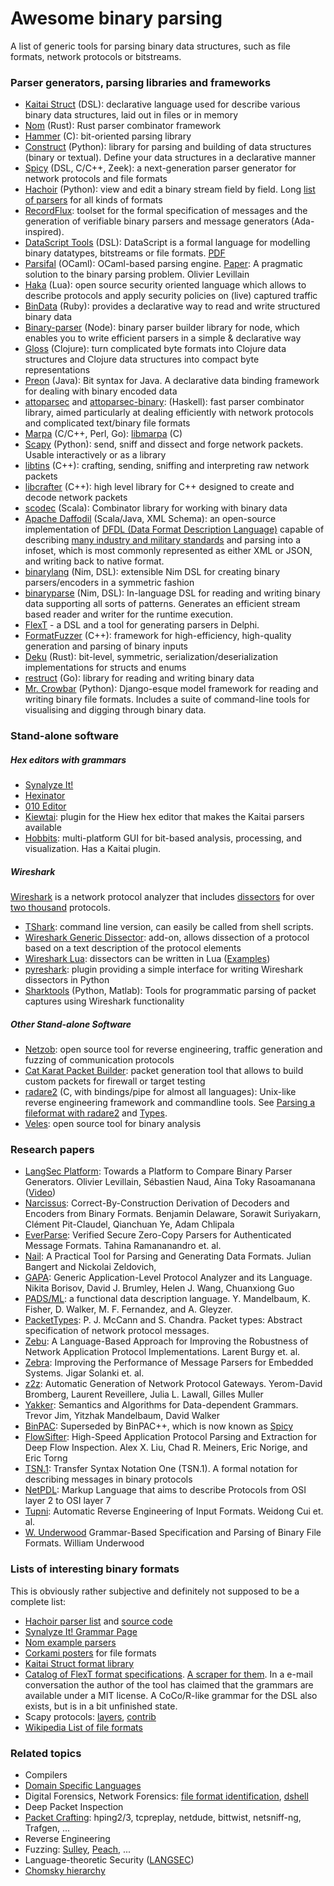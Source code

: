 Awesome binary parsing
======================

A list of generic tools for parsing binary data structures, such as
file formats, network protocols or bitstreams.

### Parser generators, parsing libraries and frameworks

-   [Kaitai Struct](http://kaitai.io) (DSL):
    declarative language used for describe various binary data structures,
    laid out in files or in memory
-   [Nom](https://github.com/Geal/nom) (Rust): Rust parser combinator framework
-   [Hammer](https://github.com/abiggerhammer/hammer) (C):
    bit-oriented parsing library
-   [Construct](http://construct.readthedocs.org/) (Python):
    library for parsing
    and building of data structures (binary or textual). Define your
    data structures in a declarative manner
-   [Spicy](https://github.com/zeek/spicy) (DSL, C/C++, Zeek):
    a next-generation parser generator for network protocols and file formats
-   [Hachoir](http://hachoir.readthedocs.io) (Python): view and
    edit a binary stream field by field.
    Long [list of parsers](http://hachoir3.readthedocs.io/parser_list.html) for all kinds of formats
-   [RecordFlux](https://github.com/Componolit/RecordFlux): toolset for the formal specification of messages and the generation of verifiable binary parsers and message generators (Ada-inspired).
-   [DataScript Tools](http://dstools.sourceforge.net) (DSL):
    DataScript is a formal language for modelling binary datatypes,
    bitstreams or file formats.
    [PDF](http://people.cs.vt.edu/~gback/papers/gback-datascript-gpce2002.pdf)
-   [Parsifal](https://github.com/ANSSI-FR/parsifal) (OCaml):
    OCaml-based parsing engine.
    [Paper](http://spw14.langsec.org/papers/pasifal-report.pdf):
    A pragmatic solution to the binary parsing problem. Olivier Levillain
-   [Haka](http://www.haka-security.org) (Lua):
    open source security oriented language which allows to describe protocols
    and apply security policies on (live) captured traffic
-   [BinData](https://github.com/dmendel/bindata) (Ruby):
    provides a declarative way to read and write structured binary data
-   [Binary-parser](https://github.com/keichi/binary-parser) (Node):
    binary parser builder library for node, which enables you to write
    efficient parsers in a simple & declarative way
-   [Gloss](https://github.com/ztellman/gloss) (Clojure):
    turn complicated byte formats into Clojure data structures and
    Clojure data structures into compact byte representations
-   [Preon](https://github.com/preon/preon) (Java): 
    Bit syntax for Java. A declarative data binding framework for dealing with binary encoded data
-   [attoparsec](http://hackage.haskell.org/package/attoparsec) and [attoparsec-binary](https://hackage.haskell.org/package/attoparsec-binary): (Haskell):
    fast parser combinator library, aimed particularly at dealing efficiently
    with network protocols and complicated text/binary file formats
-   [Marpa](http://savage.net.au/Marpa.html) (C/C++, Perl, Go):
    [libmarpa](http://jeffreykegler.github.io/Marpa-web-site/libmarpa.html) (C)
-   [Scapy](http://secdev.org/projects/scapy) (Python): send, sniff and dissect
    and forge network packets. Usable interactively or as a library
-   [libtins](http://libtins.github.io/) (C++):
    crafting, sending, sniffing and interpreting raw network packets
-   [libcrafter](https://github.com/pellegre/libcrafter) (C++):
    high level library for C++ designed to create and decode network packets
-   [scodec](http://scodec.org/) (Scala):
    Combinator library for working with binary data
-   [Apache Daffodil](http://daffodil.apache.org) (Scala/Java, XML Schema):
    an open-source implementation of
    [DFDL (Data Format Description Language)](https://en.wikipedia.org/wiki/Data_Format_Description_Language)
    capable of describing [many industry and military standards](https://github.com/DFDLSchemas) and
    parsing into a infoset, which is most commonly represented as either XML or JSON, and writing back to native format.
-   [binarylang](https://github.com/sealmove/binarylang) (Nim, DSL):
    extensible Nim DSL for creating binary parsers/encoders in a symmetric fashion
-   [binaryparse](https://github.com/PMunch/binaryparse) (Nim, DSL):
    In-language DSL for reading and writing binary data supporting all sorts of
    patterns. Generates an efficient stream based reader and writer for the
    runtime execution.
-   [FlexT](http://hmelnov.icc.ru/FlexT/index.eng.html) - a DSL and a tool for generating parsers in Delphi.
-   [FormatFuzzer](https://uds-se.github.io/FormatFuzzer/) (C++): framework for high-efficiency, high-quality generation and parsing of binary inputs
-   [Deku](https://github.com/sharksforarms/deku) (Rust): bit-level, symmetric, serialization/deserialization implementations for structs and enums
-   [restruct](https://github.com/go-restruct/restruct) (Go): library for reading and writing binary data
-   [Mr. Crowbar](https://github.com/moralrecordings/mrcrowbar) (Python):
    Django-esque model framework for reading and writing binary file formats.
    Includes a suite of command-line tools for visualising and digging through binary data.

### Stand-alone software

##### Hex editors with grammars

-   [Synalyze It!](https://www.synalysis.net)
-   [Hexinator](https://hexinator.com)
-   [010 Editor](http://www.sweetscape.com/010editor/)
-   [Kiewtai](https://github.com/taviso/kiewtai): plugin for the Hiew hex editor that makes the Kaitai parsers available
-   [Hobbits](https://github.com/Mahlet-Inc/hobbits): multi-platform GUI for bit-based analysis, processing, and visualization. Has a Kaitai plugin.

##### Wireshark

[Wireshark](https://www.wireshark.org) is a network protocol analyzer
    that includes [dissectors](https://www.wireshark.org/docs/wsdg_html_chunked/ChDissectAdd.html)
    for over [two thousand](https://www.wireshark.org/docs/dfref/) protocols.

-   [TShark](https://www.wireshark.org/docs/man-pages/tshark.html):
    command line version, can easily be called from shell scripts.
-   [Wireshark Generic Dissector](http://wsgd.free.fr/index.html):
    add-on, allows dissection of a protocol based on a text description of the protocol elements
-   [Wireshark Lua](https://wiki.wireshark.org/Lua):
    dissectors can be written in Lua ([Examples](https://wiki.wireshark.org/Lua/Examples))
-   [pyreshark](https://github.com/ashdnazg/pyreshark):
    plugin providing a simple interface for writing Wireshark dissectors in Python
-   [Sharktools](https://github.com/armenb/sharktools) (Python, Matlab):
    Tools for programmatic parsing of packet captures using Wireshark functionality

##### Other Stand-alone Software

-   [Netzob](http://www.netzob.org): open source tool for reverse engineering,
    traffic generation and fuzzing of communication protocols
-   [Cat Karat Packet Builder](http://packetbuilder.net):
    packet generation tool that allows to build custom packets for firewall or target testing
-   [radare2](https://github.com/radare/radare2) (C, with bindings/pipe for almost all languages):
    Unix-like reverse engineering framework and commandline tools.
    See [Parsing a fileformat with radare2](http://radare.today/posts/parsing-a-fileformat-with-radare2/)
    and [Types](http://radare.today/posts/types/).
-   [Veles](https://codisec.com/veles/): open source tool for binary analysis

### Research papers

-   [LangSec Platform](https://github.com/gangtan/LangSec-papers-and-slides/raw/main/langsec21/papers/Levillain_LangSec21.pdf): Towards a Platform to Compare Binary Parser Generators. 
    Olivier Levillain, Sébastien Naud, Aina Toky Rasoamanana ([Video](https://www.youtube.com/watch?v=DxtTI9HSV6I))    
-   [Narcissus](http://adam.chlipala.net/papers/NarcissusICFP19/):
    Correct-By-Construction Derivation of Decoders and Encoders from Binary Formats. 
    Benjamin Delaware, Sorawit Suriyakarn, Clément Pit-Claudel, Qianchuan Ye, Adam Chlipala
-   [EverParse](https://www.chajed.io/papers/everparse:usenix-sec2019.pdf): 
    Verified Secure Zero-Copy Parsers for Authenticated Message Formats. Tahina Ramananandro et. al.
-   [Nail](https://www.usenix.org/system/files/conference/osdi14/osdi14-paper-bangert.pdf):
    A Practical Tool for Parsing and Generating Data Formats.
    Julian Bangert and Nickolai Zeldovich,
-   [GAPA](https://www.microsoft.com/en-us/research/publication/generic-application-level-protocol-analyzer-and-its-language/): Generic Application-Level Protocol Analyzer and its Language.
    Nikita Borisov, David J. Brumley, Helen J. Wang, Chuanxiong Guo
-   [PADS/ML](http://dl.acm.org/citation.cfm?id=1190231): a functional data description language.
    Y. Mandelbaum, K. Fisher, D. Walker, M. F. Fernandez, and A. Gleyzer.
-   [PacketTypes](http://conferences.sigcomm.org/sigcomm/2000/conf/paper/sigcomm2000-9-2.pdf): P. J. McCann and S. Chandra.
    Packet types: Abstract specification of network protocol messages.
-   [Zebu](https://hal.inria.fr/inria-00350019/file/srds07.pdf):
    A Language-Based Approach for Improving the Robustness of Network
    Application Protocol Implementations.  Larent Burgy et. al.
-   [Zebra](https://hal.archives-ouvertes.fr/hal-00806727/document):
    Improving the Performance of Message Parsers for Embedded Systems.
    Jigar Solanki et. al.
-   [z2z](https://pages.lip6.fr/Julia.Lawall/middleware09.pdf):
    Automatic Generation of Network Protocol Gateways.
    Yerom-David Bromberg, Laurent Reveillere, Julia L. Lawall, Gilles Muller
-   [Yakker](http://dl.acm.org/citation.cfm?doid=1706299.1706347):
    Semantics and Algorithms for Data-dependent Grammars.
    Trevor Jim, Yitzhak Mandelbaum, David Walker
-   [BinPAC](http://www.icsi.berkeley.edu/pubs/networking/binpacIMC06.pdf):
    Superseded by BinPAC++, which is now known as [Spicy](http://www.icir.org/hilti/)
-   [FlowSifter](http://ieeexplore.ieee.org/document/6902774/):
    High-Speed Application Protocol Parsing and Extraction for Deep Flow Inspection.
    Alex X. Liu, Chad R. Meiners, Eric Norige, and Eric Torng
-   [TSN.1](http://www.protomatics.com/tsn1.html):
    Transfer Syntax Notation One (TSN.1).
    A formal notation for describing messages in binary protocols
-   [NetPDL](http://www.nbee.org/doku.php?id=netvm:index):
    Markup Language that aims to describe Protocols from OSI layer 2 to OSI layer 7
-   [Tupni](https://www.microsoft.com/en-us/research/publication/tupni-automatic-reverse-engineering-of-input-formats/):
    Automatic Reverse Engineering of Input Formats. Weidong Cui et. al.
-   [W. Underwood](http://perpos.gtri.gatech.edu/publications/217-911-1-PB.pdf)
    Grammar-Based Specification and Parsing of Binary File Formats.
    William Underwood

### Lists of interesting binary formats

This is obviously rather subjective and definitely not supposed to be a complete list:

-   [Hachoir parser list](https://hachoir.readthedocs.io/en/latest/parser.html#parser-list)
    and [source code](https://github.com/vstinner/hachoir/tree/master/hachoir/parser)
-   [Synalyze It! Grammar Page](https://www.synalysis.net/formats.xml)
-   [Nom example parsers](https://github.com/Geal/nom/issues/14)
-   [Corkami posters](https://github.com/corkami/pics/tree/master/binary) for file formats
-   [Kaitai Struct format library](https://github.com/kaitai-io/kaitai_struct_formats)
-   [Catalog of FlexT format specifications](http://hmelnov.icc.ru/geos/scripts/WWWBinV.dll/Cat). [A scraper for them](https://github.com/kaitai-io/kaitai_struct/issues/292). In a e-mail conversation the author of the tool has claimed that the grammars are available under a MIT license. A CoCo/R-like grammar for the DSL also exists, but is in a bit unfinished state.
-   Scapy protocols: [layers](https://github.com/secdev/scapy/tree/master/scapy/layers),
    [contrib](https://github.com/secdev/scapy/tree/master/scapy/contrib)
-   [Wikipedia List of file formats](https://en.wikipedia.org/wiki/List_of_file_formats)

### Related topics

-   Compilers
-   [Domain Specific Languages](https://en.wikipedia.org/wiki/Domain-specific_language)
-   Digital Forensics, Network Forensics:
    [file format identification](http://forensicswiki.org/wiki/File_Format_Identification),
    [dshell](https://github.com/USArmyResearchLab/Dshell)
-   Deep Packet Inspection
-   [Packet Crafting](https://en.wikipedia.org/wiki/Packet_crafting):
    hping2/3, tcpreplay, netdude, bittwist, netsniff-ng, Trafgen, ...
-   Reverse Engineering
-   Fuzzing: [Sulley](https://github.com/OpenRCE/sulley), [Peach](http://www.peachfuzzer.com/resources/peachcommunity/), ...
-   Language-theoretic Security ([LANGSEC](http://langsec.org))
-   [Chomsky hierarchy](https://en.wikipedia.org/wiki/Chomsky_hierarchy)

